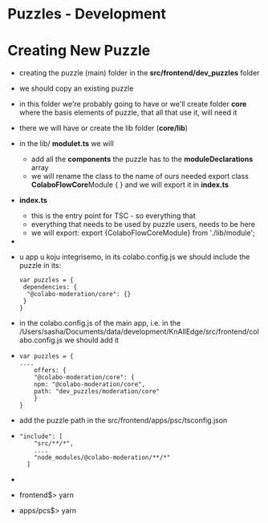 # Puzzles - Development

# Creating New Puzzle

- creating the puzzle (main) folder in the **src/frontend/dev_puzzles** folder

- we should copy an existing puzzle

- in this folder we're probably going to have or we'll create folder **core** where the basis elements of puzzle, that all that use it, will need it

- there we will have or create the lib folder (**core/lib**)

- in the lib/ **modulet.ts** we will

  - add all the **components** the puzzle has to the **moduleDeclarations** array
  - we will rename the class to the name of ours needed
    export class **ColaboFlowCore**Module { }
    and we will export it in **index.ts**

- **index.ts**

  - this is the entry point for TSC - so everything that 
  - everything that needs to be used by puzzle users, needs to be here
  - we will export: 
    export {ColaboFlowCoreModule} from './lib/module';

- 

- u app u koju integrisemo, in its colabo.config.js we should include the puzzle in its:

  ```var puzzles = {
  var puzzles = {
   dependencies: {
    "@colabo-moderation/core": {}
   }
  }
  ```

- in the colabo.config.js of the main app, i.e. in the /Users/sasha/Documents/data/development/KnAllEdge/src/frontend/colabo.config.js
  we should add it

- ```
  var puzzles = {
  ....
      offers: {
      "@colabo-moderation/core": {
      npm: "@colabo-moderation/core",
      path: "dev_puzzles/moderation/core"
      }
  }
  ```

- add the puzzle path in the src/frontend/apps/psc/tsconfig.json

- ```
  "include": [
      "src/**/*",
      ....
      "node_modules/@colabo-moderation/**/*"
    ]
  ```

- 

-  frontend$> yarn

- apps/pcs$> yarn